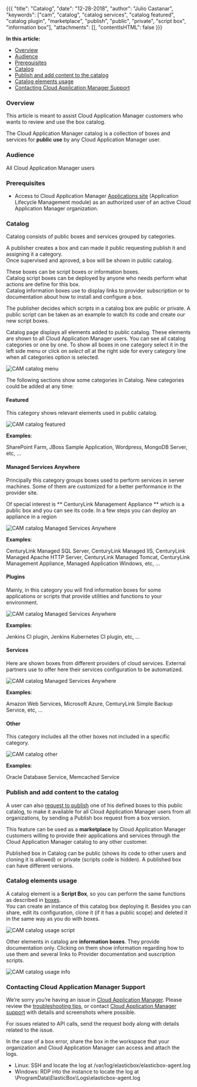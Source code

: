 {{{
"title": "Catalog",
"date": "12-28-2018",
"author": "Julio Castanar",
"keywords": ["cam", "catalog", "catalog services", "catalog featured", "catalog plugin", "marketplace", "publish", "public", "private", "script box", "information box"],
"attachments": [],
"contentIsHTML": false
}}}


**In this article:**

* [Overview](#overview)
* [Audience](#audience)
* [Prerequisites](#prerequisites)
* [Catalog](#catalog)
* [Publish and add content to the catalog](#publish-and-add-content-to-the-catalog)
* [Catalog elements usage](#catalog-elements-usage)
* [Contacting Cloud Application Manager Support](#contacting-cloud-application-manager-support)



### Overview

This article is meant to assist Cloud Application Manager customers who wants to review and use the box catalog.  

The Cloud Application Manager catalog is a collection of boxes and services for **public use** by any Cloud Application Manager user. 



### Audience

All Cloud Application Manager users

### Prerequisites

* Access to Cloud Application Manager [Applications site](https://cam.ctl.io/#/dashboard) (Application Lifecycle Management module) as an authorized user of an active Cloud Application Manager organization.


### Catalog

Catalog consists of public boxes and services grouped by categories. 

A publisher creates a box and can made it public requesting publish it and assigning it a category.  
Once supervised and aproved, a box will be shown in public catalog.

These boxes can be script boxes or information boxes.  
Catalog script boxes can be deployed by anyone who needs perform what actions are define for this box.  
Catalog information boxes use to display links to provider subscription or to documentation about how to install and configure a box.

The publisher decides which scripts in a catalog box are public or private. A public script can be taken as an example to watch its code and create our new script boxes.

Catalog page displays all elements added to public catalog. These elements are shown to all Cloud Application Manager users.
You can see all catalog categories or one by one. To show all boxes in one category select it in the left side menu or click on *select all* at the right side for every category line when all categories option is selected.  

![CAM catalog menu](../../images/cloud-application-manager/getting-started-login-9.png)

The following sections show some categories in Catalog. New categories could be added at any time: 

#### Featured

This category shows relevant elements used in public catalog. 

![CAM catalog featured](../../images/cloud-application-manager/catalog/cam-catalog-featured.png)

**Examples**:

SharePoint Farm, JBoss Sample Application, Wordpress, MongoDB Server, etc, ...

#### Managed Services Anywhere

Principally this category groups boxes used to perform services in server machines. Some of them are customized for a better performance in the provider site.

Of special interest is ** CenturyLink Management Appliance ** which is a public box and you can see its code. In a few steps you can deploy an appliance in a region

![CAM catalog Managed Services Anywhere](../../images/cloud-application-manager/catalog/cam-catalog-managed-services.png)

**Examples**:

CenturyLink Managed SQL Server, CenturyLink Managed IIS, CenturyLink Managed Apache HTTP Server, CenturyLink Managed Tomcat, CenturyLink Management Appliance, Managed Application Windows, etc, ...

#### Plugins

Mainly, in this category you will find information boxes for some applications or scripts that provide utilities and functions to your environment.

![CAM catalog Managed Services Anywhere](../../images/cloud-application-manager/catalog/cam-catalog-plugins.png)

**Examples**:

Jenkins CI plugin, Jenkins Kubernetes CI plugin, etc, ...

#### Services

Here are shown boxes from different providers of cloud services. External partners use to offer here their services configuration to be automatized. 

![CAM catalog Managed Services Anywhere](../../images/cloud-application-manager/catalog/cam-catalog-services.png)

**Examples**:

Amazon Web Services, Microsoft Azure, CenturyLink Simple Backup Service, etc, ...

#### Other

This category includes all the other boxes not included in a specific category.

![CAM catalog other](../../images/cloud-application-manager/catalog/cam-catalog-other.png)

**Examples**:

Oracle Database Service, Memcached Service

### Publish and add content to the catalog

A user can also [request to publish](../Tutorials/publish-script-box.md) one of his defined boxes to this public catalog, to make it available for all Cloud Application Manager users from all organizations, by sending a Publish box request from a box version. 

This feature can be used as a **marketplace** by Cloud Application Manager customers willing to provide their applications and  services through the Cloud Application Manager catalog to any other customer.

Published box in Catalog can be public (shows its code to other users and cloning it is allowed) or private (scripts code is hidden). A published box can have different versions.

### Catalog elements usage

A catalog element is a **Script Box**, so you can perform the same functions as described in [boxes](boxes.md).  
You can create an instance of this catalog box deploying it. Besides you can share, edit its configuration, clone it (if it has a public scope) and deleted it in the same way as you do with boxes.

![CAM catalog usage script](../../images/cloud-application-manager/catalog/cam-catalog-usage1.png)

Other elements in catalog are **information boxes**. They provide documentation only. Clicking on them show information regarding how to use them and several links to Provider documentation and suscription scripts.

![CAM catalog usage info](../../images/cloud-application-manager/catalog/cam-catalog-usage2.png)

### Contacting Cloud Application Manager Support

We’re sorry you’re having an issue in [Cloud Application Manager](https://www.ctl.io/cloud-application-manager/). Please review the [troubleshooting tips](../Troubleshooting/troubleshooting-tips.md), or contact [Cloud Application Manager support](mailto:incident@CenturyLink.com) with details and screenshots where possible.

For issues related to API calls, send the request body along with details related to the issue.

In the case of a box error, share the box in the workspace that your organization and Cloud Application Manager can access and attach the logs.
* Linux: SSH and locate the log at /var/log/elasticbox/elasticbox-agent.log
* Windows: RDP into the instance to locate the log at \ProgramData\ElasticBox\Logs\elasticbox-agent.log


